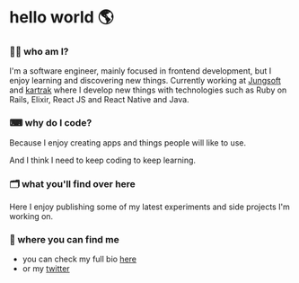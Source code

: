 # hello world  🌎

### 🙋‍♂️ who am I?

I'm a software engineer, mainly focused in frontend development, but I enjoy learning and discovering new things.
Currently working at [Jungsoft](https://jungsoft.io/) and [kartrak](https://www.kartrak.app/) where I develop new things with technologies such as Ruby on Rails, Elixir, React JS and React Native and Java. 

### ⌨ why do I code?

Because I enjoy creating apps and things people will like to use. 

And I think I need to keep coding to keep learning.

### 🗂 what you'll find over here

Here I enjoy publishing some of my latest experiments and side projects I'm working on. 

### 👀 where you can find me

- you can check my full bio [here](https://gabrielnaoto.github.io/)
- or my [twitter](https://twitter.com/_naotox)





